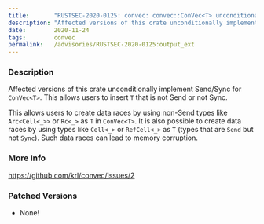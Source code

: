 ```yaml
---
title:       "RUSTSEC-2020-0125: convec: convec::ConVec<T> unconditionally implements Send/Sync"
description: "Affected versions of this crate unconditionally implement SendSync for ConVecT. This allows users to insert T that is not Send or not Sync. This allows users to create data races by using nonSend types like ArcCell or Rc as T in ConVecT. It is also possible to create data races by using types like Cell or RefCell as T types that are Send but not Sync. Such data races can lead to memory corruption."
date:        2020-11-24
tags:        convec
permalink:   /advisories/RUSTSEC-2020-0125:output_ext
---
```


### Description

Affected versions of this crate unconditionally implement Send/Sync for `ConVec<T>`.
This allows users to insert `T` that is not Send or not Sync.

This allows users to create data races by using non-Send types like `Arc<Cell<_>>` or `Rc<_>` as `T` in `ConVec<T>`. It is also possible to create data races by using types like `Cell<_>` or `RefCell<_>` as `T` (types that are `Send` but not `Sync`).
Such data races can lead to memory corruption.

### More Info

<https://github.com/krl/convec/issues/2>

### Patched Versions

- None!

